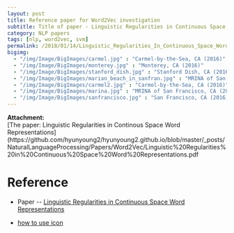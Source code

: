 ```yaml
---
layout: post
title: Reference paper for Word2Vec investigation
subtitle: Title of paper - Linguistic Regularities in Continuous Space Word Representations
category: NLP papers
tags: [nlp, word2vec, svm]
permalink: /2018/01/14/Linguistic_Regularities_In_Continuous_Space_Word_Representations/
bigimg: 
  - "/img/Image/BigImages/carmel.jpg" : "Carmel-by-the-Sea, CA (2016)"
  - "/img/Image/BigImages/monterey.jpg" : "Monterey, CA (2016)"
  - "/img/Image/BigImages/stanford_dish.jpg" : "Stanford Dish, CA (2016)"
  - "/img/Image/BigImages/marian_beach_in_sanfran.jpg" : "MRINA of San Francisco, CA (2016)"
  - "/img/Image/BigImages/carmel2.jpg" : "Carmel-by-the-Sea, CA (2016)"
  - "/img/Image/BigImages/marina.jpg" : "MRINA of San Francisco, CA (2016)"
  - "/img/Image/BigImages/sanfrancisco.jpg" : "San Francisco, CA (2016)"
---
```






<div class="alert alert-success" role="alert"><i class="fa fa-paperclip fa-lg"></i> <b>Attachment: </b></br>
[The paper: Linguistic  Regularities in Continous Space Word Representations](https://github.com/hyunyoung2/hyunyoung2.github.io/blob/master/_posts/NaturalLanguageProcessing/Papers/Word2Vec/Linguistic%20Regularities%20in%20Continuous%20Space%20Word%20Representations.pdf
</div>

# Reference 

 - Paper 
 -- [Linguistic Regularities in Continuous Space Word Representations](https://www.aclweb.org/anthology/N13-1090)
 
 - [how to use icon](http://idratherbewriting.com/documentation-theme-jekyll/mydoc_icons.html)
  
